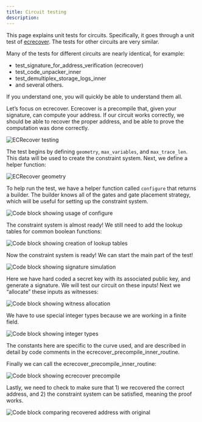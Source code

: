 ```yaml
---
title: Circuit testing
description:
---
```


<!-- TODO: swap out images for code samples -->

This page explains unit tests for circuits. Specifically, it goes through a unit test of
[ecrecover](https://github.com/matter-labs/era-zkevm_circuits/blob/main/src/ecrecover/mod.rs#L796). The tests for other
circuits are very similar.

Many of the tests for different circuits are nearly identical, for example:

- test_signature_for_address_verification (ecrecover)
- test_code_unpacker_inner
- test_demultiplex_storage_logs_inner
- and several others.

If you understand one, you will quickly be able to understand them all.

Let’s focus on ecrecover. Ecrecover is a precompile that, given your signature, can compute your address. If our circuit
works correctly, we should be able to recover the proper address, and be able to prove the computation was done
correctly.

![ECRecover testing](/images/zk-stack/circuit-ecrecover.png)

The test begins by defining `geometry`, `max_variables`, and `max_trace_len`. This data will be used to create the
constraint system. Next, we define a helper function:

![ECRecover geometry](/images/zk-stack/circuits-ecrecover-geometry.png)

To help run the test, we have a helper function called `configure` that returns a builder. The builder knows all of the
gates and gate placement strategy, which will be useful for setting up the constraint system.

![Code block showing usage of `configure`](/images/zk-stack/circuits-configure-builder.png)

The constraint system is almost ready! We still need to add the lookup tables for common boolean functions:

![Code block showing creation of lookup tables](/images/zk-stack/circuit-lookup.png)

Now the constraint system is ready! We can start the main part of the test!

![Code block showing signature simulation](/images/zk-stack/circuits-address.png)

Here we have hard coded a secret key with its associated public key, and generate a signature. We will test our circuit
on these inputs! Next we “allocate” these inputs as witnesses:

![Code block showing witness allocation](/images/zk-stack/circuit-allocate.png)

We have to use special integer types because we are working in a finite field.

![Code block showing integer types](/images/zk-stack/circuit-finite-fields.png)

The constants here are specific to the curve used, and are described in detail by code comments in the
ecrecover_precompile_inner_routine.

Finally we can call the ecrecover_precompile_inner_routine:

![Code block showing ecrecover precompile](/images/zk-stack/circuit-ecrecover-precompile.png)

Lastly, we need to check to make sure that 1) we recovered the correct address, and 2) the constraint system can be
satisfied, meaning the proof works.

![Code block comparing recovered address with original](/images/zk-stack/circuit-compare-addresses.png)
